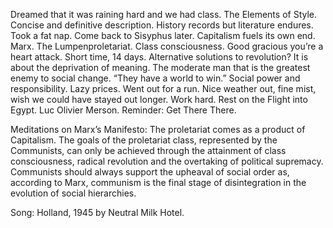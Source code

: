 Dreamed that it was raining hard and we had class. The Elements of Style. Concise and definitive description. History records but literature endures. Took a fat nap. Come back to Sisyphus later. Capitalism fuels its own end. Marx. The Lumpenproletariat. Class consciousness. Good gracious you’re a heart attack. Short time, 14 days. Alternative solutions to revolution? It is about the deprivation of meaning. The moderate man that is the greatest enemy to social change. “They have a world to win.” Social power and responsibility. Lazy prices. Went out for a run. Nice weather out, fine mist, wish we could have stayed out longer. Work hard. Rest on the Flight into Egypt. Luc Olivier Merson. Reminder: Get There There.

Meditations on Marx’s Manifesto: The proletariat comes as a product of Capitalism. The goals of the proletariat class, represented by the Communists, can only be achieved through the attainment of class consciousness, radical revolution and the overtaking of political supremacy. Communists should always support the upheaval of social order as, according to Marx, communism is the final stage of disintegration in the evolution of social hierarchies. 

Song: Holland, 1945 by Neutral Milk Hotel.
